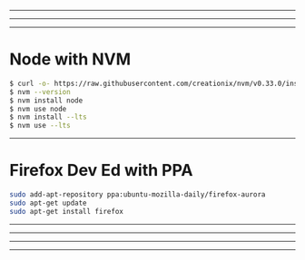 -------------------------------------------------------------------------
-------------------------------------------------------------------------
-------------------------------------------------------------------------
# Node with NVM
```bash
$ curl -o- https://raw.githubusercontent.com/creationix/nvm/v0.33.0/install.sh | bash
$ nvm --version
$ nvm install node
$ nvm use node
$ nvm install --lts
$ nvm use --lts
```
-------------------------------------------------------------------------
# Firefox Dev Ed with PPA
```bash
sudo add-apt-repository ppa:ubuntu-mozilla-daily/firefox-aurora
sudo apt-get update
sudo apt-get install firefox
```
-------------------------------------------------------------------------
-------------------------------------------------------------------------
-------------------------------------------------------------------------
-------------------------------------------------------------------------
